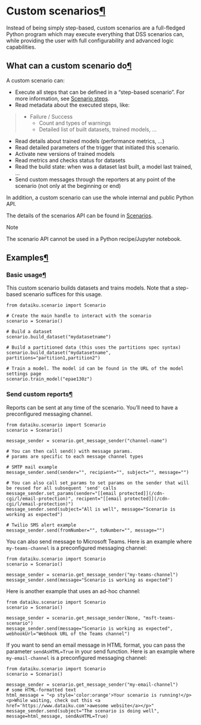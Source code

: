 Custom scenarios[¶](#custom-scenarios "Permalink to this heading")
==================================================================


Instead of being simply step\-based, custom scenarios are a full\-fledged Python program which may execute everything that DSS scenarios can, while providing the user with full configurability and advanced logic capabilities.



What can a custom scenario do[¶](#what-can-a-custom-scenario-do "Permalink to this heading")
--------------------------------------------------------------------------------------------


A custom scenario can:


* Execute all steps that can be defined in a “step\-based scenario”. For more information, see [Scenario steps](steps.html).
* Read metadata about the executed steps, like:



> + Failure / Success
> 	+ Count and types of warnings
> 	+ Detailed list of built datasets, trained models, …
* Read details about trained models (performance metrics, …)
* Read detailed parameters of the trigger that initiated this scenario.
* Activate new versions of trained models
* Read metrics and checks status for datasets
* Read the build state: when was a dataset last built, a model last trained, …
* Send custom messages through the reporters at any point of the scenario (not only at the beginning or end)


In addition, a custom scenario can use the whole internal and public Python API.


The details of the scenarios API can be found in [Scenarios](https://developer.dataiku.com/latest/api-reference/python/scenarios.html "(in Developer Guide)").



Note


The scenario API cannot be used in a Python recipe/Jupyter notebook.





Examples[¶](#examples "Permalink to this heading")
--------------------------------------------------



### Basic usage[¶](#basic-usage "Permalink to this heading")


This custom scenario builds datasets and trains models. Note that a step\-based scenario suffices for this usage.



```
from dataiku.scenario import Scenario

# Create the main handle to interact with the scenario
scenario = Scenario()

# Build a dataset
scenario.build_dataset("mydatasetname")

# Build a partitioned data (this uses the partitions spec syntax)
scenario.build_dataset("mydatasetname", partitions="partition1,partition2")

# Train a model. The model id can be found in the URL of the model settings page
scenario.train_model("epae130z")

```




### Send custom reports[¶](#send-custom-reports "Permalink to this heading")


Reports can be sent at any time of the scenario. You’ll need to have a preconfigured messaging channel.



```
from dataiku.scenario import Scenario
scenario = Scenario()

message_sender = scenario.get_message_sender("channel-name")

# You can then call send() with message params.
# params are specific to each message channel types

# SMTP mail example
message_sender.send(sender="", recipient="", subject="", message="")

# You can also call set_params to set params on the sender that will be reused for all subsequent 'send' calls
message_sender.set_params(sender="[[email protected]](/cdn-cgi/l/email-protection)", recipent="[[email protected]](/cdn-cgi/l/email-protection)")
message_sender.send(subject="All is well", message="Scenario is working as expected")

# Twilio SMS alert example
message_sender.send(fromNumber="", toNumber="", message="")

```


You can also send message to Microsoft Teams. Here is an example where `my-teams-channel` is a preconfigured messaging channel:



```
from dataiku.scenario import Scenario
scenario = Scenario()

message_sender = scenario.get_message_sender("my-teams-channel")
message_sender.send(message="Scenario is working as expected")

```


Here is another example that uses an ad\-hoc channel:



```
from dataiku.scenario import Scenario
scenario = Scenario()

message_sender = scenario.get_message_sender(None, "msft-teams-scenario")
message_sender.send(message="Scenario is working as expected", webhookUrl="Webhook URL of the Teams channel")

```


If you want to send an email message in HTML format, you can pass the parameter `sendAsHTML=True` in your send function. Here is an example where `my-email-channel` is a preconfigured messaging channel:



```
from dataiku.scenario import Scenario
scenario = Scenario()

message_sender = scenario.get_message_sender("my-email-channel")
# some HTML-formatted text
html_message = "<p style='color:orange'>Your scenario is running!</p><p>While waiting, check out this <a href='https://www.dataiku.com'>awesome website</a></p>"
message_sender.send(subject="The scenario is doing well", message=html_message, sendAsHTML=True)

```
